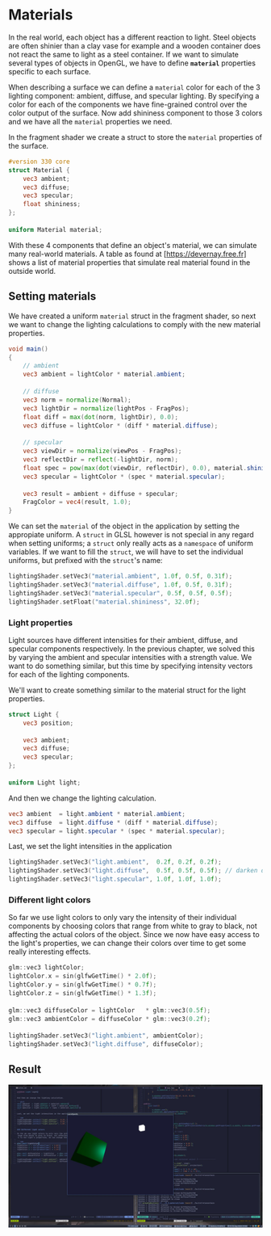 # Materials

In the real world, each object has a different reaction to light. Steel objects are often shinier than a clay vase for example and a wooden container does not react the same to light as a steel container. If we want to simulate several types of objects in OpenGL, we have to define **`material`** properties specific to each surface.

When describing a surface we can define a `material` color for each of the 3 lighting component: ambient, diffuse, and specular lighting. By specifying a color for each of the components we have fine-grained control over the color output of the surface. Now add shininess component to those 3 colors and we have all the `material` properties we need.

In the fragment shader we create a struct to store the `material` properties of the surface.

```glsl
#version 330 core
struct Material {
    vec3 ambient;
    vec3 diffuse;
    vec3 specular;
    float shininess;
};

uniform Material material;
```

With these 4 components that define an object's material, we can simulate many real-world materials. A table as found at [https://devernay.free.fr] shows a list of material properties that simulate real material found in the outside world.

## Setting materials

We have created a uniform `material` struct in the fragment shader, so next we want to change the lighting calculations to comply with the new material properties.

```glsl
void main()
{
    // ambient
    vec3 ambient = lightColor * material.ambient;

    // diffuse
    vec3 norm = normalize(Normal);
    vec3 lightDir = normalize(lightPos - FragPos);
    float diff = max(dot(norm, lightDir), 0.0);
    vec3 diffuse = lightColor * (diff * material.diffuse);

    // specular
    vec3 viewDir = normalize(viewPos - FragPos);
    vec3 reflectDir = reflect(-lightDir, norm);
    float spec = pow(max(dot(viewDir, reflectDir), 0.0), material.shininess);
    vec3 specular = lightColor * (spec * material.specular);

    vec3 result = ambient + diffuse + specular;
    FragColor = vec4(result, 1.0);
}
```

We can set the `material` of the object in the application by setting the appropiate uniform. A `struct` in GLSL however is not special in any regard when setting uniforms; a `struct` only really acts as a `namespace` of uniform variables. If we want to fill the `struct`, we will have to set the individual uniforms, but prefixed with the `struct`'s name:

```cpp
lightingShader.setVec3("material.ambient", 1.0f, 0.5f, 0.31f);
lightingShader.setVec3("material.diffuse", 1.0f, 0.5f, 0.31f);
lightingShader.setVec3("material.specular", 0.5f, 0.5f, 0.5f);
lightingShader.setFloat("material.shininess", 32.0f);
```

### Light properties

Light sources have different intensities for their ambient, diffuse, and specular components respectively. In the previous chapter, we solved this by varying the ambient and specular intensities with a strength value. We want to do something similar, but this time by specifying intensity vectors for each of the lighting components.

We'll want to create something similar to the material struct for the light properties.

```glsl
struct Light {
    vec3 position;

    vec3 ambient;
    vec3 diffuse;
    vec3 specular;
};

uniform Light light;
```

And then we change the lighting calculation.

```glsl
vec3 ambient  = light.ambient * material.ambient;
vec3 diffuse  = light.diffuse * (diff * material.diffuse);
vec3 specular = light.specular * (spec * material.specular);
```

Last, we set the light intensities in the application

```cpp
lightingShader.setVec3("light.ambient",  0.2f, 0.2f, 0.2f);
lightingShader.setVec3("light.diffuse",  0.5f, 0.5f, 0.5f); // darken diffuse light a bit
lightingShader.setVec3("light.specular", 1.0f, 1.0f, 1.0f);
```

### Different light colors

So far we use light colors to only vary the intensity of their individual components by choosing colors that range from white to gray to black, not affecting the actual colors of the object. Since we now have easy access to the light's properties, we can change their colors over time to get some really interesting effects.

```cpp
glm::vec3 lightColor;
lightColor.x = sin(glfwGetTime() * 2.0f);
lightColor.y = sin(glfwGetTime() * 0.7f);
lightColor.z = sin(glfwGetTime() * 1.3f);

glm::vec3 diffuseColor = lightColor   * glm::vec3(0.5f);
glm::vec3 ambientColor = diffuseColor * glm::vec3(0.2f);

lightingShader.setVec3("light.ambient", ambientColor);
lightingShader.setVec3("light.diffuse", diffuseColor);
```

## Result

![result](../../../resources/screenshots/2.3_materials.jpg)
